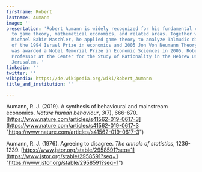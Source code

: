 ```yaml
---
firstname: Robert
lastname: Aumann
image: ''
presentation: 'Robert Aumann is widely recognized for his fundamental contributions
  to game theory, mathematical economics, and related areas. Together with mathematician
  Michael Bahir Maschler, he applied game theory to analyze Talmudic dilemmas. Laureate
  of the 1994 Israel Prize in economics and 2005 Jon Von Neumann Theory Prize, he
  was awarded a Nobel Memorial Prize in Economic Sciences in 2005. Robert Aumann is
  Professor at the Center for the Study of Rationality in the Hebrew University of
  Jerusalem. '
linkedin: ''
twitter: ''
wikipedia: https://de.wikipedia.org/wiki/Robert_Aumann
title_and_institution: ''

---
```

Aumann, R. J. (2019). A synthesis of behavioural and mainstream economics. _Nature human behaviour_, _3_(7), 666-670. [https://www.nature.com/articles/s41562-019-0617-3](https://www.nature.com/articles/s41562-019-0617-3 "https://www.nature.com/articles/s41562-019-0617-3")

Aumann, R. J. (1976). Agreeing to disagree. _The annals of statistics_, 1236-1239. [https://www.jstor.org/stable/2958591?seq=1](https://www.jstor.org/stable/2958591?seq=1 "https://www.jstor.org/stable/2958591?seq=1")